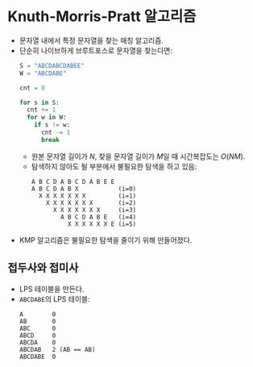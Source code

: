 # Knuth-Morris-Pratt 알고리즘

- 문자열 내에서 특정 문자열을 찾는 매칭 알고리즘.
- 단순히 나이브하게 브루트포스로 문자열을 찾는다면:
  ```py
  S = "ABCDABCDABEE"
  W = "ABCDABE"

  cnt = 0

  for s in S:
    cnt += 1
    for w in W:
      if s != w:
        cnt -= 1
        break
  ```
  - 원본 문자열 길이가 $N$, 찾을 문자열 길이가 $M$일 때 시간복잡도는 $O(NM)$.
  - 탐색하지 않아도 될 부분에서 불필요한 탐색을 하고 있음:
    ```
    A B C D A B C D A B E E
    A B C D A B X           (i=0)
      X X X X X X X         (i=1)
        X X X X X X X       (i=2)
          X X X X X X X     (i=3)
            A B C D A B E   (i=4)
              X X X X X X E (i=5)
    ```
- KMP 알고리즘은 불필요한 탐색을 줄이기 위해 만들어졌다.

## 접두사와 접미사

- LPS 테이블을 만든다.
- `ABCDABE`의 LPS 테이블:
  ```
  A        0
  AB       0
  ABC      0
  ABCD     0
  ABCDA    0
  ABCDAB   2 (AB == AB)
  ABCDABE  0
  ```
